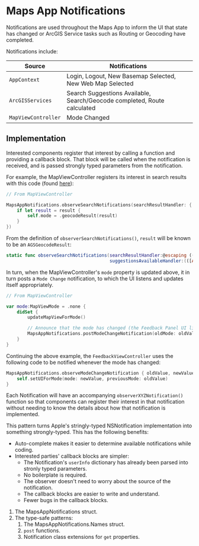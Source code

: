 # Maps App Notifications
Notifications are used throughout the Maps App to inform the UI that state has changed or ArcGIS Service tasks such as Routing or Geocoding have completed.

Notifications include:

| Source | Notifications |
| ------ | ------------- |
| `AppContext` | Login, Logout, New Basemap Selected, New Web Map Selected |
| `ArcGISServices` | Search Suggestions Available, Search/Geocode completed, Route calculated |
| `MapViewController` | Mode Changed |

## Implementation
Interested components register that interest by calling a function and providing a callback block. That block will be called when the notification is received, and is passed strongly typed parameters from the notification.

For example, the MapViewController registers its interest in search results with this code (found [here](/maps-app-ios/UI/Map%20View/MapViewController+Search/MapViewController+SearchSetup.swift)):
``` Swift
// From MapViewController

MapsAppNotifications.observeSearchNotifications(searchResultHandler: { result in
    if let result = result {
        self.mode = .geocodeResult(result)
    }
})
```

From the definition of `observerSearchNotifications()`, `result` will be known to be an `AGSGeocodeResult`:

``` Swift
static func observeSearchNotifications(searchResultHandler:@escaping ((AGSGeocodeResult?)->Void),
                                       suggestionsAvailableHandler:(([AGSSuggestResult]?)->Void)? = nil) {
```

In turn, when the MapViewController's `mode` property is updated above, it in turn posts a `Mode Change` notification, to which the UI listens and updates itself appropriately.

``` Swift
// From MapViewController

var mode:MapViewMode = .none {
    didSet {
        updateMapViewForMode()

        // Announce that the mode has changed (the Feedback Panel UI listens to this)
        MapsAppNotifications.postModeChangeNotification(oldMode: oldValue, newMode: mode)
    }
}
```

Continuing the above example, the `FeedbackViewController` uses the following code to be notified whenever the mode has changed:

``` Swift
MapsAppNotifications.observeModeChangeNotification { oldValue, newValue in
    self.setUIForMode(mode: newValue, previousMode: oldValue)
}
```

Each Notification will have an accompanying `observerXYZNotification()` function so that components can register their interest in that notification without needing to know the details about how that notification is implemented.

This pattern turns Apple's stringly-typed NSNotification implementation into something strongly-typed. This has the following benefits:

* Auto-complete makes it easier to determine available notifications while coding.
* Interested parties' callback blocks are simpler:
    * The Notification's `userInfo` dictionary has already been parsed into stronly typed parameters.
    * No boilerplate is required.
    * The observer doesn't need to worry about the source of the notification.
    * The callback blocks are easier to write and understand.
    * Fewer bugs in the callback blocks.

1. The MapsAppNotifications struct.
1. The type-safe patterns:
    1. The MapsAppNotifications.Names struct.
    1. `post` functions.
    1. Notification class extensions for `get` properties.
